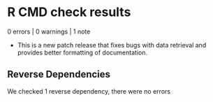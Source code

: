# R CMD check results

0 errors | 0 warnings | 1 note

- This is a new patch release that fixes bugs with data retrieval and provides better formatting of documentation.

## Reverse Dependencies

We checked 1 reverse dependency, there were no errors
